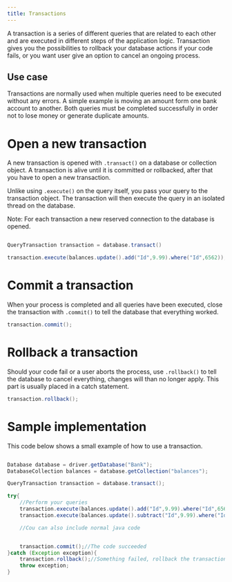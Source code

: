 ```yaml
---
title: Transactions
---
```


A transaction is a series of different queries that are related to each other and are executed in different steps of 
the application logic. Transaction gives you the possibilities to rollback your database actions if your code fails, or 
you want user give an option to cancel an ongoing process.

## Use case

Transactions are normally used when multiple queries need to be executed without any errors.
A simple example is moving an amount form one bank account to another. 
Both queries must be completed successfully in order not to lose money or generate duplicate amounts.

# Open a new transaction

A new transaction is opened with `.transact()` on a database or collection object. 
A transaction is alive until it is committed or rollbacked, after that you have to open a new transaction.

Unlike using `.execute()` on the query itself, you pass your query to the transaction object.
The transaction will then execute the query in an isolated thread on the database.

Note: For each transaction a new reserved connection to the database is opened.

```java

QueryTransaction transaction = database.transact()

transaction.execute(balances.update().add("Id",9.99).where("Id",6562));

```

# Commit a transaction

When your process is completed and all queries have been executed, close the transaction with `.commit()`
to tell the database that everything worked. 

```java
transaction.commit();
```

# Rollback a transaction

Should your code fail or a user aborts the process, use `.rollback()` to tell the database to cancel 
everything, changes will than no longer apply. This part is usually placed in a catch statement.

```java
transaction.rollback();
```


# Sample implementation

This code below shows a small example of how to use a transaction.

```java

Database database = driver.getDatabase("Bank");
DatabaseCollection balances = database.getCollection("balances");

QueryTransaction transaction = database.transact();

try{
    //Perform your queries
    transaction.execute(balances.update().add("Id",9.99).where("Id",6562));
    transaction.execute(balances.update().subtract("Id",9.99).where("Id",7830));

    //Cou can also include normal java code


    transaction.commit();//The code succeeded
}catch (Exception exception){
    transaction.rollback();//Something failed, rollback the transaction (Changes will not apply in the database)
    throw exception;
}

```
